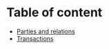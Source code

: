 # Table of content 

* [Parties and relations](docs/parties-and-relations.md)
* [Transactions](docs/transactions.md)

